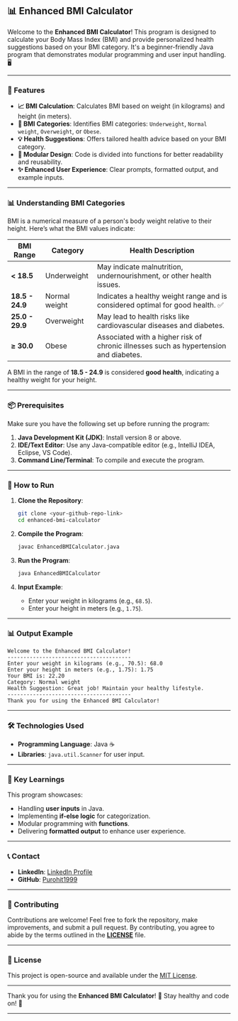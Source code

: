 
## 📊 Enhanced BMI Calculator

Welcome to the **Enhanced BMI Calculator**! This program is designed to calculate your Body Mass Index (BMI) and provide personalized health suggestions based on your BMI category. It's a beginner-friendly Java program that demonstrates modular programming and user input handling. 🖥️

---

### 📄 Features
- **📈 BMI Calculation**: Calculates BMI based on weight (in kilograms) and height (in meters).
- **📝 BMI Categories**: Identifies BMI categories: `Underweight`, `Normal weight`, `Overweight`, or `Obese`.
- **💡 Health Suggestions**: Offers tailored health advice based on your BMI category.
- **🔄 Modular Design**: Code is divided into functions for better readability and reusability.
- **✨ Enhanced User Experience**: Clear prompts, formatted output, and example inputs.

---

### 📊 Understanding BMI Categories
BMI is a numerical measure of a person's body weight relative to their height. Here’s what the BMI values indicate:

| **BMI Range**    | **Category**       | **Health Description**                                                                 |
|-------------------|--------------------|---------------------------------------------------------------------------------------|
| **< 18.5**       | Underweight        | May indicate malnutrition, undernourishment, or other health issues.                 |
| **18.5 - 24.9**  | Normal weight      | Indicates a healthy weight range and is considered optimal for good health. ✅        |
| **25.0 - 29.9**  | Overweight         | May lead to health risks like cardiovascular diseases and diabetes.                  |
| **≥ 30.0**       | Obese              | Associated with a higher risk of chronic illnesses such as hypertension and diabetes. |

A BMI in the range of **18.5 - 24.9** is considered **good health**, indicating a healthy weight for your height.

---

### 📦 Prerequisites
Make sure you have the following set up before running the program:
1. **Java Development Kit (JDK)**: Install version 8 or above.
2. **IDE/Text Editor**: Use any Java-compatible editor (e.g., IntelliJ IDEA, Eclipse, VS Code).
3. **Command Line/Terminal**: To compile and execute the program.

---

### 🚀 How to Run
1. **Clone the Repository**:
   ```bash
   git clone <your-github-repo-link>
   cd enhanced-bmi-calculator
   ```

2. **Compile the Program**:
   ```bash
   javac EnhancedBMICalculator.java
   ```

3. **Run the Program**:
   ```bash
   java EnhancedBMICalculator
   ```

4. **Input Example**:
    - Enter your weight in kilograms (e.g., `68.5`).
    - Enter your height in meters (e.g., `1.75`).

---

### 📊 Output Example
```text
Welcome to the Enhanced BMI Calculator!
---------------------------------------
Enter your weight in kilograms (e.g., 70.5): 68.0
Enter your height in meters (e.g., 1.75): 1.75
Your BMI is: 22.20
Category: Normal weight
Health Suggestion: Great job! Maintain your healthy lifestyle.
---------------------------------------
Thank you for using the Enhanced BMI Calculator!
```

---

### 🛠️ Technologies Used
- **Programming Language**: Java ☕
- **Libraries**: `java.util.Scanner` for user input.

---

### 🌟 Key Learnings
This program showcases:
- Handling **user inputs** in Java.
- Implementing **if-else logic** for categorization.
- Modular programming with **functions**.
- Delivering **formatted output** to enhance user experience.

---

### 📞 Contact
- **LinkedIn**: [LinkedIn Profile](https://www.linkedin.com/in/param-p-370616310/)
- **GitHub**: [Purohit1999](https://github.com/Purohit1999)

---

### 🙌 Contributing
Contributions are welcome! Feel free to fork the repository, make improvements, and submit a pull request. By contributing, you agree to abide by the terms outlined in the **[LICENSE](https://github.com/Purohit1999/BMI-Calculator-Java/blob/main/LICENSE)** file.

---

### 📝 License
This project is open-source and available under the [MIT License](https://github.com/Purohit1999/BMI-Calculator-Java/blob/main/LICENSE).

---

Thank you for using the **Enhanced BMI Calculator**! 💪 Stay healthy and code on! 🚀

---
